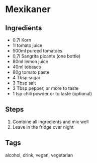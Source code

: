 # Mexikaner

## Ingredients

* 0.7l Korn
* 1l tomato juice
* 500ml pureed tomatoes
* 0,7l Sangrita picante (one bottle)
* 80ml lemon juice
* 40ml tobasco
* 80g tomato paste
* 4 Tbsp sugar
* 3 Tbsp salt
* 3 Tbsp pepper, or more to taste
* 1 tsp chili powder or to taste (optional)

## Steps

1. Combine all ingredients and mix well
2. Leave in the fridge over night

## Tags
alcohol, drink, vegan, vegetarian
